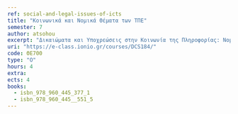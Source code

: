 ```yaml
---
ref: social-and-legal-issues-of-icts
title: "Κοινωνικά και Νομικά Θέματα των ΤΠΕ"
semester: 7
author: atsohou
excerpt: "Δικαιώματα και Υποχρεώσεις στην Κοινωνία της Πληροφορίας: Νομικό και κανονιστικό πλαίσιο, ηθικά και κοινωνιολογικά ζητήματα, θέματα κουλτούρας, δεοντολογία, ερευνητικές προεκτάσεις. Ηλεκτρονικό Έγκλημα – κυβερνοέγκλημα. Ηλεκτρονικές Συναλλαγές και Προστασία Καταναλωτή. Επεξεργασία προσωπικών και ευαίσθητων δεδομένων στην παροχή Διαδικτυακών υπηρεσιών: νομικά, ηθικά, κοινωνιολογικά και τεχνολογικά ζητήματα. "
uri: "https://e-class.ionio.gr/courses/DCS184/"
code: ΘΕ700
type: "Ο"
hours: 4
extra: 
ects: 4
books:
  - isbn_978_960_445_377_1
  - isbn_978_960_445__551_5
---
```


